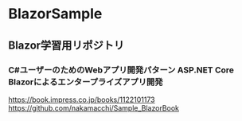# BlazorSample

## Blazor学習用リポジトリ

### C#ユーザーのためのWebアプリ開発パターン ASP.NET Core Blazorによるエンタープライズアプリ開発
https://book.impress.co.jp/books/1122101173
https://github.com/nakamacchi/Sample_BlazorBook
